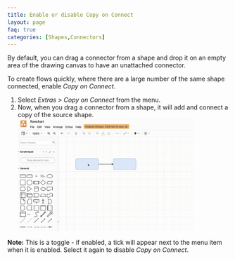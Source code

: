 ```yaml
---
title: Enable or disable Copy on Connect
layout: page
faq: true
categories: [Shapes,Connectors]
---
```


By default, you can drag a connector from a shape and drop it on an empty area of the drawing canvas to have an unattached connector. 

To create flows quickly, where there are a large number of the same shape connected, enable _Copy on Connect_. 

1. Select _Extras > Copy on Connect_ from the menu. 
2. Now, when you drag a connector from a shape, it will add and connect a copy of the source shape.
<br /><img src="/assets/img/blog/copy-on-connect.gif" style="width=100%;max-width:400px;height:auto;" alt="Select Extras > Copy on Connect from the menu in diagrams.net and draw.io to draw flows and diagrams with repeating connected shapes faster">

**Note:** This is a toggle - if enabled, a tick will appear next to the menu item when it is enabled. Select it again to disable _Copy on Connect_.